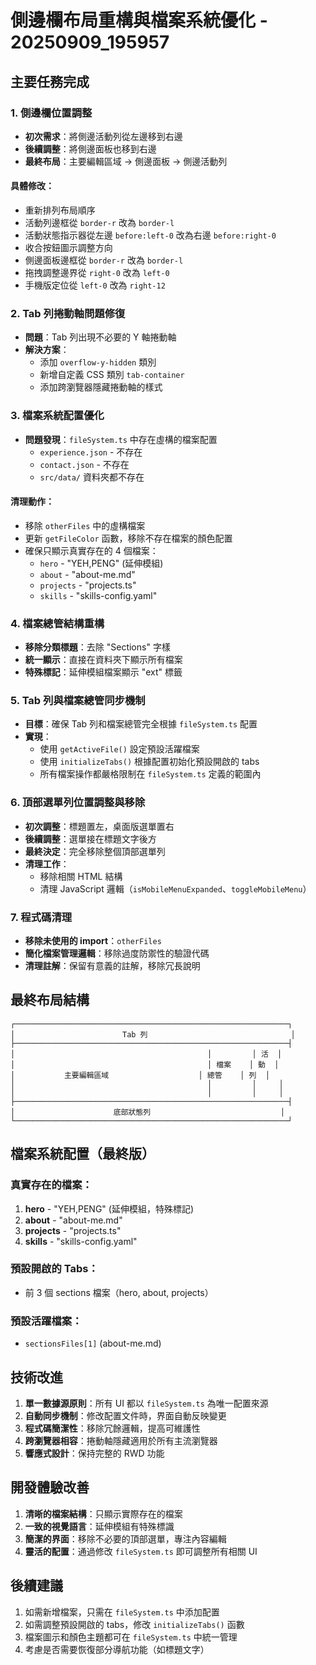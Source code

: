 # 側邊欄布局重構與檔案系統優化 - 20250909_195957

## 主要任務完成

### 1. 側邊欄位置調整
- **初次需求**：將側邊活動列從左邊移到右邊
- **後續調整**：將側邊面板也移到右邊
- **最終布局**：主要編輯區域 → 側邊面板 → 側邊活動列

#### 具體修改：
- 重新排列布局順序
- 活動列邊框從 `border-r` 改為 `border-l`
- 活動狀態指示器從左邊 `before:left-0` 改為右邊 `before:right-0`
- 收合按鈕圖示調整方向
- 側邊面板邊框從 `border-r` 改為 `border-l`
- 拖拽調整邊界從 `right-0` 改為 `left-0`
- 手機版定位從 `left-0` 改為 `right-12`

### 2. Tab 列捲動軸問題修復
- **問題**：Tab 列出現不必要的 Y 軸捲動軸
- **解決方案**：
  - 添加 `overflow-y-hidden` 類別
  - 新增自定義 CSS 類別 `tab-container`
  - 添加跨瀏覽器隱藏捲動軸的樣式

### 3. 檔案系統配置優化
- **問題發現**：`fileSystem.ts` 中存在虛構的檔案配置
  - `experience.json` - 不存在
  - `contact.json` - 不存在
  - `src/data/` 資料夾都不存在

#### 清理動作：
- 移除 `otherFiles` 中的虛構檔案
- 更新 `getFileColor` 函數，移除不存在檔案的顏色配置
- 確保只顯示真實存在的 4 個檔案：
  - `hero` - "YEH,PENG" (延伸模組)
  - `about` - "about-me.md"
  - `projects` - "projects.ts"
  - `skills` - "skills-config.yaml"

### 4. 檔案總管結構重構
- **移除分類標題**：去除 "Sections" 字樣
- **統一顯示**：直接在資料夾下顯示所有檔案
- **特殊標記**：延伸模組檔案顯示 "ext" 標籤

### 5. Tab 列與檔案總管同步機制
- **目標**：確保 Tab 列和檔案總管完全根據 `fileSystem.ts` 配置
- **實現**：
  - 使用 `getActiveFile()` 設定預設活躍檔案
  - 使用 `initializeTabs()` 根據配置初始化預設開啟的 tabs
  - 所有檔案操作都嚴格限制在 `fileSystem.ts` 定義的範圍內

### 6. 頂部選單列位置調整與移除
- **初次調整**：標題置左，桌面版選單置右
- **後續調整**：選單接在標題文字後方
- **最終決定**：完全移除整個頂部選單列
- **清理工作**：
  - 移除相關 HTML 結構
  - 清理 JavaScript 邏輯（`isMobileMenuExpanded`、`toggleMobileMenu`）

### 7. 程式碼清理
- **移除未使用的 import**：`otherFiles`
- **簡化檔案管理邏輯**：移除過度防禦性的驗證代碼
- **清理註解**：保留有意義的註解，移除冗長說明

## 最終布局結構

```
┌─────────────────────────────────────────────────────────────┐
│                        Tab 列                                │
├─────────────────────────────────────────────────────────────┤
│                                           │         │ 活  │
│                                           │ 檔案    │ 動  │
│           主要編輯區域                    │ 總管    │ 列  │
│                                           │         │     │
│                                           │         │     │
├─────────────────────────────────────────────────────────────┤
│                      底部狀態列                             │
└─────────────────────────────────────────────────────────────┘
```

## 檔案系統配置（最終版）

### 真實存在的檔案：
1. **hero** - "YEH,PENG" (延伸模組，特殊標記)
2. **about** - "about-me.md"
3. **projects** - "projects.ts"
4. **skills** - "skills-config.yaml"

### 預設開啟的 Tabs：
- 前 3 個 sections 檔案（hero, about, projects）

### 預設活躍檔案：
- `sectionsFiles[1]` (about-me.md)

## 技術改進

1. **單一數據源原則**：所有 UI 都以 `fileSystem.ts` 為唯一配置來源
2. **自動同步機制**：修改配置文件時，界面自動反映變更
3. **程式碼簡潔性**：移除冗餘邏輯，提高可維護性
4. **跨瀏覽器相容**：捲動軸隱藏適用於所有主流瀏覽器
5. **響應式設計**：保持完整的 RWD 功能

## 開發體驗改善

1. **清晰的檔案結構**：只顯示實際存在的檔案
2. **一致的視覺語言**：延伸模組有特殊標識
3. **簡潔的界面**：移除不必要的頂部選單，專注內容編輯
4. **靈活的配置**：通過修改 `fileSystem.ts` 即可調整所有相關 UI

## 後續建議

1. 如需新增檔案，只需在 `fileSystem.ts` 中添加配置
2. 如需調整預設開啟的 tabs，修改 `initializeTabs()` 函數
3. 檔案圖示和顏色主題都可在 `fileSystem.ts` 中統一管理
4. 考慮是否需要恢復部分導航功能（如標題文字）